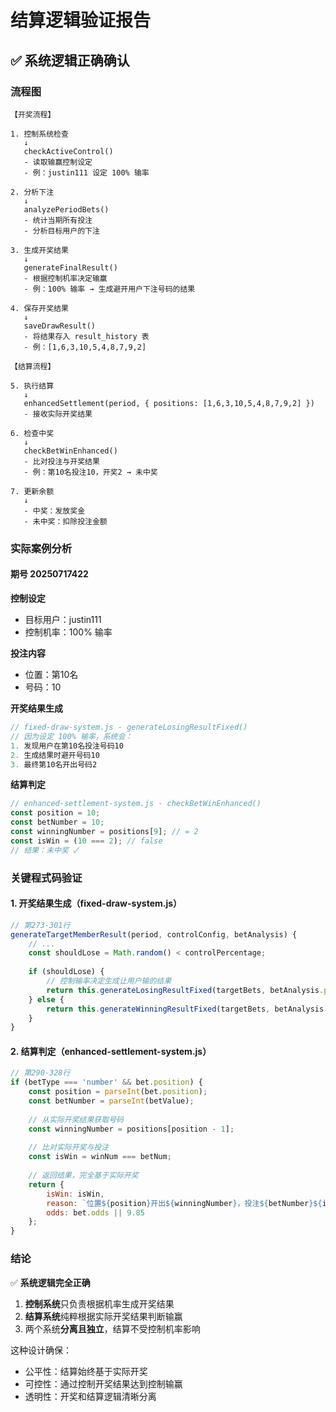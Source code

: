 # 结算逻辑验证报告

## ✅ 系统逻辑正确确认

### 流程图

```
【开奖流程】

1. 控制系统检查
   ↓
   checkActiveControl()
   - 读取输赢控制设定
   - 例：justin111 设定 100% 输率
   
2. 分析下注
   ↓
   analyzePeriodBets()
   - 统计当期所有投注
   - 分析目标用户的下注
   
3. 生成开奖结果
   ↓
   generateFinalResult()
   - 根据控制机率决定输赢
   - 例：100% 输率 → 生成避开用户下注号码的结果
   
4. 保存开奖结果
   ↓
   saveDrawResult()
   - 将结果存入 result_history 表
   - 例：[1,6,3,10,5,4,8,7,9,2]

【结算流程】

5. 执行结算
   ↓
   enhancedSettlement(period, { positions: [1,6,3,10,5,4,8,7,9,2] })
   - 接收实际开奖结果
   
6. 检查中奖
   ↓
   checkBetWinEnhanced()
   - 比对投注与开奖结果
   - 例：第10名投注10，开奖2 → 未中奖
   
7. 更新余额
   ↓
   - 中奖：发放奖金
   - 未中奖：扣除投注金额
```

### 实际案例分析

#### 期号 20250717422

**控制设定**
- 目标用户：justin111
- 控制机率：100% 输率

**投注内容**
- 位置：第10名
- 号码：10

**开奖结果生成**
```javascript
// fixed-draw-system.js - generateLosingResultFixed()
// 因为设定 100% 输率，系统会：
1. 发现用户在第10名投注号码10
2. 生成结果时避开号码10
3. 最终第10名开出号码2
```

**结算判定**
```javascript
// enhanced-settlement-system.js - checkBetWinEnhanced()
const position = 10;
const betNumber = 10;
const winningNumber = positions[9]; // = 2
const isWin = (10 === 2); // false
// 结果：未中奖 ✓
```

### 关键程式码验证

#### 1. 开奖结果生成（fixed-draw-system.js）

```javascript
// 第273-301行
generateTargetMemberResult(period, controlConfig, betAnalysis) {
    // ...
    const shouldLose = Math.random() < controlPercentage;
    
    if (shouldLose) {
        // 控制输率决定生成让用户输的结果
        return this.generateLosingResultFixed(targetBets, betAnalysis.positionBets);
    } else {
        return this.generateWinningResultFixed(targetBets, betAnalysis.positionBets);
    }
}
```

#### 2. 结算判定（enhanced-settlement-system.js）

```javascript
// 第290-328行
if (betType === 'number' && bet.position) {
    const position = parseInt(bet.position);
    const betNumber = parseInt(betValue);
    
    // 从实际开奖结果获取号码
    const winningNumber = positions[position - 1];
    
    // 比对实际开奖与投注
    const isWin = winNum === betNum;
    
    // 返回结果，完全基于实际开奖
    return {
        isWin: isWin,
        reason: `位置${position}开出${winningNumber}，投注${betNumber}${isWin ? '中奖' : '未中'}`,
        odds: bet.odds || 9.85
    };
}
```

### 结论

✅ **系统逻辑完全正确**

1. **控制系统**只负责根据机率生成开奖结果
2. **结算系统**纯粹根据实际开奖结果判断输赢
3. 两个系统**分离且独立**，结算不受控制机率影响

这种设计确保：
- 公平性：结算始终基于实际开奖
- 可控性：通过控制开奖结果达到控制输赢
- 透明性：开奖和结算逻辑清晰分离